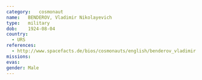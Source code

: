 ```yaml
---
category:	cosmonaut
name:	BENDEROV, Vladimir Nikolayevich
type:	military
dob:	1924-08-04
country:
  - URS
references:
  - http://www.spacefacts.de/bios/cosmonauts/english/benderov_vladimir.htm
missions:
evas:
gender:	Male
---
```

